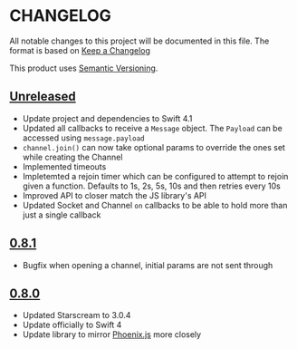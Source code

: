 # CHANGELOG
All notable changes to this project will be documented in this file. The format is based on [Keep a Changelog](http://keepachangelog.com/)

This product uses [Semantic Versioning](https://semver.org/). 



## [Unreleased]
* Update project and dependencies to Swift 4.1
* Updated all callbacks to receive a `Message` object. The `Payload` can be accessed using `message.payload`
* `channel.join()` can now take optional params to override the ones set while creating the Channel
* Implemented timeouts
* Impletemted a rejoin timer which can be configured to attempt to rejoin given a function. Defaults to 1s, 2s, 5s, 10s and then retries every 10s
* Improved API to closer match the JS library's API
* Updated Socket and Channel `on` callbacks to be able to hold more than just a single callback



## [0.8.1]
* Bugfix when opening a channel, initial params are not sent through

## [0.8.0]
* Updated Starscream to 3.0.4
* Update officially to Swift 4
* Update library to mirror [Phoenix.js](https://hexdocs.pm/phoenix/js/) more closely


[Unreleased]: https://github.com/davidstump/SwiftPhoenixClient/compare/0.8.1...HEAD
[0.8.1]: https://github.com/davidstump/SwiftPhoenixClient/compare/0.8.0...0.8.1
[0.8.0]: https://github.com/davidstump/SwiftPhoenixClient/compare/0.6.0...0.8.0

